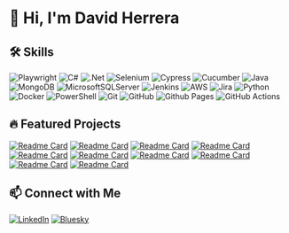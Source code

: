 # 👋 Hi, I'm David Herrera

## 🛠️ Skills
![Playwright](https://img.shields.io/badge/Playwright-45ba4b?style=for-the-badge&logo=Playwright&logoColor=white)
![C#](https://img.shields.io/badge/c%23-%23239120.svg?style=for-the-badge&logo=c-sharp&logoColor=white)
![.Net](https://img.shields.io/badge/.NET-5C2D91?style=for-the-badge&logo=.net&logoColor=white)
![Selenium](https://img.shields.io/badge/-selenium-%43B02A?style=for-the-badge&logo=selenium&logoColor=white)
![Cypress](https://img.shields.io/badge/-cypress-%23E5E5E5?style=for-the-badge&logo=cypress&logoColor=058a5e)
![Cucumber](https://img.shields.io/badge/Cucumber-23D96C?style=for-the-badge&logo=cucumber&logoColor=white)
![Java](https://img.shields.io/badge/java-%23ED8B00.svg?style=for-the-badge&logo=java&logoColor=white)
![MongoDB](https://img.shields.io/badge/MongoDB-%234ea94b.svg?style=for-the-badge&logo=mongodb&logoColor=white)
![MicrosoftSQLServer](https://img.shields.io/badge/Microsoft%20SQL%20Server-CC2927?style=for-the-badge&logo=microsoft%20sql%20server&logoColor=white)
![Jenkins](https://img.shields.io/badge/jenkins-%232C5263.svg?style=for-the-badge&logo=jenkins&logoColor=white)
![AWS](https://img.shields.io/badge/AWS-%23FF9900.svg?style=for-the-badge&logo=amazon-aws&logoColor=white)
![Jira](https://img.shields.io/badge/jira-%230A0FFF.svg?style=for-the-badge&logo=jira&logoColor=white)
![Python](https://img.shields.io/badge/python-3670A0?style=for-the-badge&logo=python&logoColor=ffdd54)
![Docker](https://img.shields.io/badge/docker-%230db7ed.svg?style=for-the-badge&logo=docker&logoColor=white)
![PowerShell](https://img.shields.io/badge/PowerShell-%235391FE.svg?style=for-the-badge&logo=powershell&logoColor=white)
![Git](https://img.shields.io/badge/git-%23F05033.svg?style=for-the-badge&logo=git&logoColor=white)
![GitHub](https://img.shields.io/badge/github-%23121011.svg?style=for-the-badge&logo=github&logoColor=white)
![Github Pages](https://img.shields.io/badge/github%20pages-121013?style=for-the-badge&logo=github&logoColor=white)
![GitHub Actions](https://img.shields.io/badge/github%20actions-%232671E5.svg?style=for-the-badge&logo=githubactions&logoColor=white)

## 🔥 Featured Projects

[![Readme Card](https://github-readme-stats.vercel.app/api/pin/?username=davidherrera83&repo=clanguard&show_icons=true&theme=tokyonight)](https://github.com/davidherrera83/clanguard)
[![Readme Card](https://github-readme-stats.vercel.app/api/pin/?username=davidherrera83&repo=playwright-test-framework&show_icons=true&theme=tokyonight)](https://github.com/davidherrera83/playwright-test-framework)
[![Readme Card](https://github-readme-stats.vercel.app/api/pin/?username=davidherrera83&repo=homestead_ai&show_icons=true&theme=tokyonight)](https://github.com/davidherrera83/homestead_ai)
[![Readme Card](https://github-readme-stats.vercel.app/api/pin/?username=davidherrera83&repo=python-test-framework&show_icons=true&theme=tokyonight)](https://github.com/davidherrera83/python-test-framework)
[![Readme Card](https://github-readme-stats.vercel.app/api/pin/?username=davidherrera83&repo=david-herrera-resume&show_icons=true&theme=tokyonight)](https://github.com/davidherrera83/david-herrera-resume)
[![Readme Card](https://github-readme-stats.vercel.app/api/pin/?username=davidherrera83&repo=appium-test-framework&show_icons=true&theme=tokyonight)](https://github.com/davidherrera83/appium-test-framework)
[![Readme Card](https://github-readme-stats.vercel.app/api/pin/?username=davidherrera83&repo=davidherrera83.github.io&show_icons=true&theme=tokyonight)](https://github.com/davidherrera83/davidherrera83.github.io)
[![Readme Card](https://github-readme-stats.vercel.app/api/pin/?username=davidherrera83&repo=grow&show_icons=true&theme=tokyonight)](https://github.com/davidherrera83/grow)
[![Readme Card](https://github-readme-stats.vercel.app/api/pin/?username=davidherrera83&repo=ksl_tool&show_icons=true&theme=tokyonight)](https://github.com/davidherrera83/ksl_tool)
[![Readme Card](https://github-readme-stats.vercel.app/api/pin/?username=davidherrera83&repo=openalgocode&show_icons=true&theme=tokyonight)](https://github.com/davidherrera83/openalgocode)
## 📫 Connect with Me
[![LinkedIn](https://img.shields.io/badge/LinkedIn-0077B5?style=for-the-badge&logo=linkedin&logoColor=white)](https://www.linkedin.com/in/davidherrera83/)
[![Bluesky](https://img.shields.io/badge/Bluesky-0285FF?style=for-the-badge&logo=bluesky&logoColor=white)](https://bsky.app/profile/davidherrera83.bsky.social)